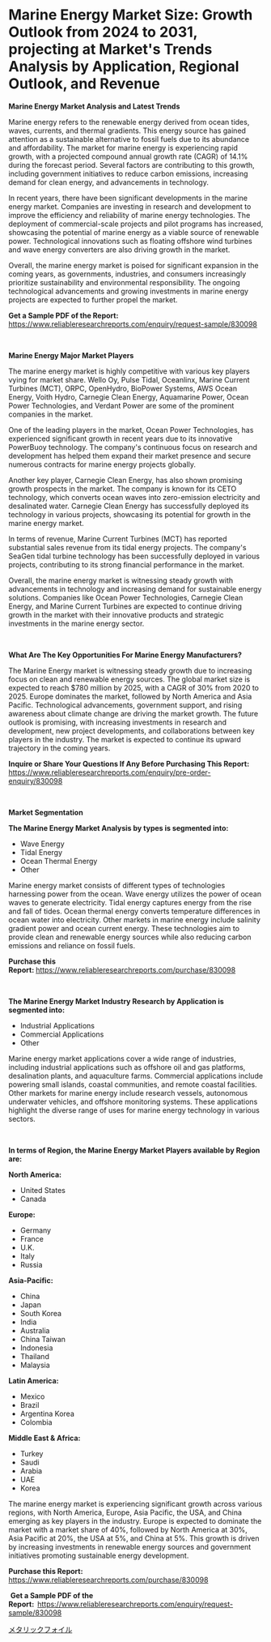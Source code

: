 <p><h1>Marine Energy Market Size: Growth Outlook from 2024 to 2031, projecting at Market's Trends Analysis by Application, Regional Outlook, and Revenue</h1></p><p><strong>Marine Energy Market Analysis and Latest Trends</strong></p>
<p><p>Marine energy refers to the renewable energy derived from ocean tides, waves, currents, and thermal gradients. This energy source has gained attention as a sustainable alternative to fossil fuels due to its abundance and affordability. The market for marine energy is experiencing rapid growth, with a projected compound annual growth rate (CAGR) of 14.1% during the forecast period. Several factors are contributing to this growth, including government initiatives to reduce carbon emissions, increasing demand for clean energy, and advancements in technology.</p><p>In recent years, there have been significant developments in the marine energy market. Companies are investing in research and development to improve the efficiency and reliability of marine energy technologies. The deployment of commercial-scale projects and pilot programs has increased, showcasing the potential of marine energy as a viable source of renewable power. Technological innovations such as floating offshore wind turbines and wave energy converters are also driving growth in the market.</p><p>Overall, the marine energy market is poised for significant expansion in the coming years, as governments, industries, and consumers increasingly prioritize sustainability and environmental responsibility. The ongoing technological advancements and growing investments in marine energy projects are expected to further propel the market.</p></p>
<p><strong>Get a Sample PDF of the Report:&nbsp;</strong> <a href="https://www.reliableresearchreports.com/enquiry/request-sample/830098">https://www.reliableresearchreports.com/enquiry/request-sample/830098</a></p>
<p>&nbsp;</p>
<p><strong>Marine Energy Major Market Players</strong></p>
<p><p>The marine energy market is highly competitive with various key players vying for market share. Wello Oy, Pulse Tidal, Oceanlinx, Marine Current Turbines (MCT), ORPC, OpenHydro, BioPower Systems, AWS Ocean Energy, Voith Hydro, Carnegie Clean Energy, Aquamarine Power, Ocean Power Technologies, and Verdant Power are some of the prominent companies in the market.</p><p>One of the leading players in the market, Ocean Power Technologies, has experienced significant growth in recent years due to its innovative PowerBuoy technology. The company's continuous focus on research and development has helped them expand their market presence and secure numerous contracts for marine energy projects globally.</p><p>Another key player, Carnegie Clean Energy, has also shown promising growth prospects in the market. The company is known for its CETO technology, which converts ocean waves into zero-emission electricity and desalinated water. Carnegie Clean Energy has successfully deployed its technology in various projects, showcasing its potential for growth in the marine energy market.</p><p>In terms of revenue, Marine Current Turbines (MCT) has reported substantial sales revenue from its tidal energy projects. The company's SeaGen tidal turbine technology has been successfully deployed in various projects, contributing to its strong financial performance in the market.</p><p>Overall, the marine energy market is witnessing steady growth with advancements in technology and increasing demand for sustainable energy solutions. Companies like Ocean Power Technologies, Carnegie Clean Energy, and Marine Current Turbines are expected to continue driving growth in the market with their innovative products and strategic investments in the marine energy sector.</p></p>
<p>&nbsp;</p>
<p><strong>What Are The Key Opportunities For Marine Energy Manufacturers?</strong></p>
<p><p>The Marine Energy market is witnessing steady growth due to increasing focus on clean and renewable energy sources. The global market size is expected to reach $780 million by 2025, with a CAGR of 30% from 2020 to 2025. Europe dominates the market, followed by North America and Asia Pacific. Technological advancements, government support, and rising awareness about climate change are driving the market growth. The future outlook is promising, with increasing investments in research and development, new project developments, and collaborations between key players in the industry. The market is expected to continue its upward trajectory in the coming years.</p></p>
<p><strong>Inquire or Share Your Questions If Any Before Purchasing This Report:</strong> <a href="https://www.reliableresearchreports.com/enquiry/pre-order-enquiry/830098">https://www.reliableresearchreports.com/enquiry/pre-order-enquiry/830098</a></p>
<p>&nbsp;</p>
<p><strong>Market Segmentation</strong></p>
<p><strong>The Marine Energy Market Analysis by types is segmented into:</strong></p>
<p><ul><li>Wave Energy</li><li>Tidal Energy</li><li>Ocean Thermal Energy</li><li>Other</li></ul></p>
<p><p>Marine energy market consists of different types of technologies harnessing power from the ocean. Wave energy utilizes the power of ocean waves to generate electricity. Tidal energy captures energy from the rise and fall of tides. Ocean thermal energy converts temperature differences in ocean water into electricity. Other markets in marine energy include salinity gradient power and ocean current energy. These technologies aim to provide clean and renewable energy sources while also reducing carbon emissions and reliance on fossil fuels.</p></p>
<p><strong>Purchase this Report:&nbsp;</strong><a href="https://www.reliableresearchreports.com/purchase/830098">https://www.reliableresearchreports.com/purchase/830098</a></p>
<p>&nbsp;</p>
<p><strong>The Marine Energy Market Industry Research by Application is segmented into:</strong></p>
<p><ul><li>Industrial Applications</li><li>Commercial Applications</li><li>Other</li></ul></p>
<p><p>Marine energy market applications cover a wide range of industries, including industrial applications such as offshore oil and gas platforms, desalination plants, and aquaculture farms. Commercial applications include powering small islands, coastal communities, and remote coastal facilities. Other markets for marine energy include research vessels, autonomous underwater vehicles, and offshore monitoring systems. These applications highlight the diverse range of uses for marine energy technology in various sectors.</p></p>
<p>&nbsp;</p>
<p><strong>In terms of Region, the Marine Energy Market Players available by Region are:</strong></p>
<p>
    <p> <strong> North America: </strong>
        <ul>
            <li>United States</li>
            <li>Canada</li>
        </ul>
        </p> 
    <p> <strong> Europe: </strong>
        <ul>
            <li>Germany</li>
            <li>France</li>
            <li>U.K.</li>
            <li>Italy</li>
            <li>Russia</li>
        </ul>
        </p> 
    <p> <strong> Asia-Pacific: </strong>
        <ul>
            <li>China</li>
            <li>Japan</li>
            <li>South Korea</li>
            <li>India</li>
            <li>Australia</li>
            <li>China Taiwan</li>
            <li>Indonesia</li>
            <li>Thailand</li>
            <li>Malaysia</li>
        </ul>
        </p> 
    <p> <strong> Latin America: </strong>
        <ul>
            <li>Mexico</li>
            <li>Brazil</li>
            <li>Argentina Korea</li>
            <li>Colombia</li>
        </ul>
        </p> 
    <p> <strong> Middle East & Africa: </strong>
        <ul>
            <li>Turkey</li>
            <li>Saudi</li>
            <li>Arabia</li>
            <li>UAE</li>
            <li>Korea</li>
        </ul>
    </p>
    </p>
<p><p>The marine energy market is experiencing significant growth across various regions, with North America, Europe, Asia Pacific, the USA, and China emerging as key players in the industry. Europe is expected to dominate the market with a market share of 40%, followed by North America at 30%, Asia Pacific at 20%, the USA at 5%, and China at 5%. This growth is driven by increasing investments in renewable energy sources and government initiatives promoting sustainable energy development.</p></p>
<p><strong>Purchase this Report: </strong><a href="https://www.reliableresearchreports.com/purchase/830098">https://www.reliableresearchreports.com/purchase/830098</a></p>
<p>&nbsp;<strong>Get a Sample PDF of the Report:&nbsp;&nbsp;</strong><a href="https://www.reliableresearchreports.com/enquiry/request-sample/830098">https://www.reliableresearchreports.com/enquiry/request-sample/830098</a></p>
<p><strong></strong></p>
<p><p><a href="https://github.com/zekaoe592392/Market-Research-Report-List-1/blob/main/217734416118.md">メタリックフォイル</a></p></p>